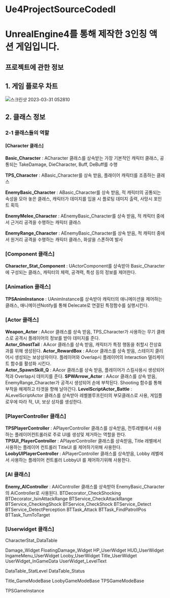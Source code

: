 # Ue4ProjectSourceCodedI
# UnrealEngine4를 통해 제작한 3인칭 액션 게임입니다.


## 프로젝트에 관한 정보
## 1. 게임 플로우 차트

![스크린샷 2023-03-31 052810](https://user-images.githubusercontent.com/85017198/228956615-da278aba-7889-4aa5-9b30-9af6976d4446.png)


## 2. 클래스 정보
### 2-1 클래스들의 역할
#### [Character 클래스]
**Basic_Character** : ACharacter 클래스를 상속받는 가장 기본적인 캐릭터 클래스, 
                  공통되는 TakeDamage, DieCharacter, Buff, DeBuff를 수행
                  
**TPS_Character** : ABasic_Character를 상속 받음, 플래이어 캐릭터를 조종하는 클래스

**EnemyBasic_Character** : ABasic_Character를 상속 받음, 적 캐릭터의 공통되는 속성을 모아 놓은 클래스, 
                        캐릭터가 데미지를 입을 시 플로팅 데미지 출력, 사망시 포인트 획득
                        
**EnemyMelee_Character** : AEnemyBasic_Character를 상속 받음, 적 캐릭터 중에서 근거리 공격을 수행하는 캐릭터 클래스

**EnemyRange_Character** : AEnemyBasic_Character를 상속 받음, 적 캐릭터 중에서 원거리 공격을 수행하는 캐릭터 클래스,
                        화살을 스폰하여 발사


### [Component 클래스]
**Character_Stat_Component** : UActorComponent를 상속받아 Basic_Character에 구성되는 클래스, 캐릭터의 체력, 공격력, 특성 등의 정보를 제어한다. 


### [Animation 클래스]
**TPSAnimInstance** : UAnimInstance를 상속받아 캐릭터의 애니메이션을 제어하는 클래스, 애니메이션Notify를 통해 Delecate로 연결된 특정함수를 실행시킨다. 


### [Actor 클래스]
**Weapon_Actor** : AAcor 클래스를 상속 받음, TPS_Character가 사용하는 무기 클래스로 공격시 플레이어의 정보를 받아 데미지를 준다.  
**Actor_GhostTail** : AAcor 클래스를 상속 받음, 캐릭터가 특정 행동을 취할시 잔상효과를 위해 생성된다.
**Actor_RewardBox** : AAcor 클래스를 상속 받음, 스테이지 클리어시 생성되는 보상상자이다. 
                  플레이어와 Overlap시 플레이어의 Interaction 델리케이트 함수를 활성화 시킨다.  
**Actor_SpawnSkill_Q** : AAcor 클래스를 상속 받음, 플레이어가 스킬사용시 생성되어 적과 Overlap시 데미지를 준다.
**SPWArrow_Actor** : AAcor 클래스를 상속 받음, EnemyRange_Character가 공격시 생성되어 손에 부착된다. 
                  Shooting 함수를 통해 부착을 해제하고 타겟을 향해 날아간다.
**LevelScriptActor_Battle** : ALevelScriptActor 클래스를 상속받아 레벨블루프린터의 부모클래스로 사용, 
                          게임플로우에 따라 적, UI, 보상 상자를 생성한다.


### [PlayerController 클래스]
**TPSPlayerController** : APlayerController 클래스를 상속받음, 
                      전투레벨에서 사용하는 플레이어컨트롤러로 주로 UI를 생성및 제거하는 역할을 한다.
**TPSUI_PlayerController** : APlayerController 클래스를 상속받음, 
                      Title 레벨에서 사용하는 플레이어 컨트롤러 TitleUI 를 제어하기위해 사용한다.
**LoobyUIPlayerController** : APlayerController 클래스를 상속받음, 
                      Lobby 레벨에서 사용하는 플레이어 컨트롤러 LobbyUI 를 제어하기위해 사용한다.


### [AI 클래스]
**Enemy_AIController** : AAIController 클래스를 상속받아 EnemyBasic_Character의 AiController로 사용된다. 
BTDecorator_CheckShocking
BTDecorator_IsinAttackRange
BTService_CheckAttackRange
BTService_CheckingShock
BTService_CheckShock
BTService_Detect
BTService_DetectPerception
BTTask_Attack
BTTask_FindPatrollPos
BTTask_TurnToTarget

### [Userwidget 클래스]







CharacterStat_DataTable

Damage_Widget
FloatingDamage_Widget
HP_UserWidget
HUD_UserWidget
IngameMenu_UserWidget
Looby_UserWidget
Title_UserWidget
UserWidget_InGameData
UserWidget_LevelText

DataTable_StatLevel
DataTable_Status









Title_GameModeBase
LoobyGameModeBase
TPSGameModeBase

TPSGameInstance




















